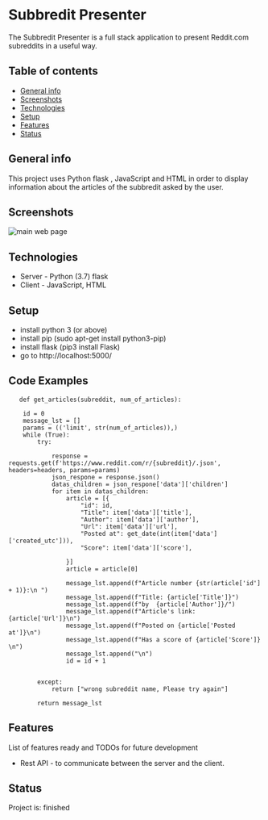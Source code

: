 # Subbredit Presenter
The Subbredit Presenter is a full stack application to present Reddit.com subreddits in a useful way.


## Table of contents
* [General info](#general-info)
* [Screenshots](#screenshots)
* [Technologies](#technologies)
* [Setup](#setup)
* [Features](#features)
* [Status](#status)


## General info
This project uses Python flask , JavaScript and HTML in order to display information about the articles of the subbredit asked by the user.

## Screenshots
![main web page](https://github.com/yarink3/subbredit-presenter/blob/main/Screenshot.png)

## Technologies
* Server - Python (3.7) flask
* Client - JavaScript, HTML

## Setup
* install python 3 (or above)
* install pip (sudo apt-get install python3-pip)
* install flask (pip3 install Flask)
* go to http://localhost:5000/


## Code Examples

```
   def get_articles(subreddit, num_of_articles):
    
    id = 0
    message_lst = []
    params = (('limit', str(num_of_articles)),)
    while (True):
        try:

            response = requests.get(f'https://www.reddit.com/r/{subreddit}/.json', headers=headers, params=params)
            json_respone = response.json()
            datas_children = json_respone['data']['children']
            for item in datas_children:
                article = [{
                    "id": id,
                    "Title": item['data']['title'],
                    "Author": item['data']['author'],
                    "Url": item['data']['url'],
                    "Posted at": get_date(int(item['data']['created_utc'])),
                    "Score": item['data']['score'],

                }]
                article = article[0]

                message_lst.append(f"Article number {str(article['id'] + 1)}:\n ")
                message_lst.append(f"Title: {article['Title']}")
                message_lst.append(f"by  {article['Author']}/")
                message_lst.append(f"Article's link: {article['Url']}\n")
                message_lst.append(f"Posted on {article['Posted at']}\n")
                message_lst.append(f"Has a score of {article['Score']} \n")
                message_lst.append("\n")
                id = id + 1


        except:
            return ["wrong subreddit name, Please try again"]

        return message_lst

```


## Features
List of features ready and TODOs for future development
* Rest API - to communicate between the server and the client.

## Status
Project is: finished

